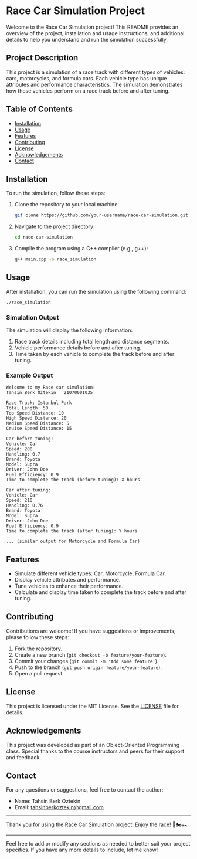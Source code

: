 # Race Car Simulation Project

Welcome to the Race Car Simulation project! This README provides an overview of the project, installation and usage instructions, and additional details to help you understand and run the simulation successfully.

## Project Description

This project is a simulation of a race track with different types of vehicles: cars, motorcycles, and formula cars. Each vehicle type has unique attributes and performance characteristics. The simulation demonstrates how these vehicles perform on a race track before and after tuning.

## Table of Contents

- [Installation](#installation)
- [Usage](#usage)
- [Features](#features)
- [Contributing](#contributing)
- [License](#license)
- [Acknowledgements](#acknowledgements)
- [Contact](#contact)

## Installation

To run the simulation, follow these steps:

1. Clone the repository to your local machine:
   ```sh
   git clone https://github.com/your-username/race-car-simulation.git
   ```
2. Navigate to the project directory:
   ```sh
   cd race-car-simulation
   ```
3. Compile the program using a C++ compiler (e.g., g++):
   ```sh
   g++ main.cpp -o race_simulation
   ```

## Usage

After installation, you can run the simulation using the following command:
```sh
./race_simulation
```

### Simulation Output

The simulation will display the following information:
1. Race track details including total length and distance segments.
2. Vehicle performance details before and after tuning.
3. Time taken by each vehicle to complete the track before and after tuning.

### Example Output
```
Welcome to my Race car simulation!
Tahsin Berk Oztekin _ 21070001035

Race Track: Istanbul Park
Total Length: 50
Top Speed Distance: 10
High Speed Distance: 20
Medium Speed Distance: 5
Cruise Speed Distance: 15

Car before tuning:
Vehicle: Car
Speed: 200
Handling: 0.7
Brand: Toyota
Model: Supra
Driver: John Doe
Fuel Efficiency: 0.9
Time to complete the track (before tuning): X hours

Car after tuning:
Vehicle: Car
Speed: 210
Handling: 0.76
Brand: Toyota
Model: Supra
Driver: John Doe
Fuel Efficiency: 0.9
Time to complete the track (after tuning): Y hours

... (similar output for Motorcycle and Formula Car)
```

## Features

- Simulate different vehicle types: Car, Motorcycle, Formula Car.
- Display vehicle attributes and performance.
- Tune vehicles to enhance their performance.
- Calculate and display time taken to complete the track before and after tuning.

## Contributing

Contributions are welcome! If you have suggestions or improvements, please follow these steps:
1. Fork the repository.
2. Create a new branch (`git checkout -b feature/your-feature`).
3. Commit your changes (`git commit -m 'Add some feature'`).
4. Push to the branch (`git push origin feature/your-feature`).
5. Open a pull request.

## License

This project is licensed under the MIT License. See the [LICENSE](LICENSE) file for details.

## Acknowledgements

This project was developed as part of an Object-Oriented Programming class. Special thanks to the course instructors and peers for their support and feedback.

## Contact

For any questions or suggestions, feel free to contact the author:
- Name: Tahsin Berk Oztekin
- Email: tahsinberkoztekin@gmail.com

---

Thank you for using the Race Car Simulation project! Enjoy the race! 🚗🏍️🏎️

---

Feel free to add or modify any sections as needed to better suit your project specifics. If you have any more details to include, let me know!
